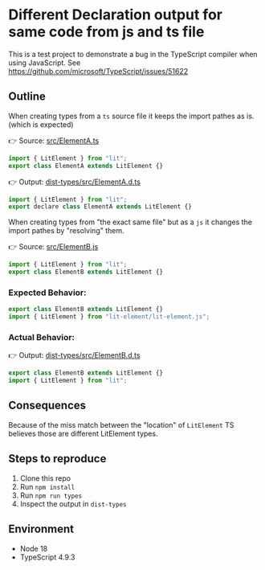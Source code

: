 # Different Declaration output for same code from js and ts file

This is a test project to demonstrate a bug in the TypeScript compiler when using JavaScript.
See https://github.com/microsoft/TypeScript/issues/51622

## Outline

When creating types from a `ts` source file it keeps the import pathes as is. (which is expected)

👉 Source: [src/ElementA.ts](src/ElementA.ts)

```js
import { LitElement } from "lit";
export class ElementA extends LitElement {}
```

👉 Output: [dist-types/src/ElementA.d.ts](dist-types/src/ElementA.d.ts)

```js
import { LitElement } from "lit";
export declare class ElementA extends LitElement {}
```

When creating types from "the exact same file" but as a `js` it changes the import pathes by "resolving" them.

👉 Source: [src/ElementB.js](src/ElementB.js)

```js
import { LitElement } from "lit";
export class ElementB extends LitElement {}
```

### Expected Behavior:

```js
export class ElementB extends LitElement {}
import { LitElement } from "lit-element/lit-element.js";
```

### Actual Behavior:

👉 Output: [dist-types/src/ElementB.d.ts](dist-types/src/ElementB.d.ts)

```js
export class ElementB extends LitElement {}
import { LitElement } from "lit";
```

## Consequences

Because of the miss match between the "location" of `LitElement` TS believes those are different LitElement types.

## Steps to reproduce

1. Clone this repo
2. Run `npm install`
3. Run `npm run types`
4. Inspect the output in `dist-types`

## Environment

- Node 18
- TypeScript 4.9.3
